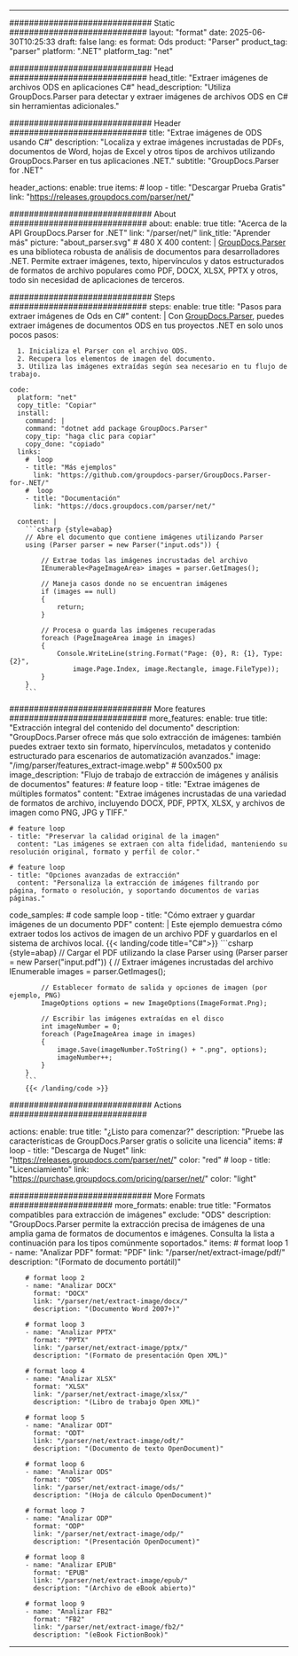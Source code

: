 


---
############################# Static ############################
layout: "format"
date:  2025-06-30T10:25:33
draft: false
lang: es
format: Ods
product: "Parser"
product_tag: "parser"
platform: ".NET"
platform_tag: "net"

############################# Head ############################
head_title: "Extraer imágenes de archivos ODS en aplicaciones C#"
head_description: "Utiliza GroupDocs.Parser para detectar y extraer imágenes de archivos ODS en C# sin herramientas adicionales."

############################# Header ############################
title: "Extrae imágenes de ODS usando C#" 
description: "Localiza y extrae imágenes incrustadas de PDFs, documentos de Word, hojas de Excel y otros tipos de archivos utilizando GroupDocs.Parser en tus aplicaciones .NET."
subtitle: "GroupDocs.Parser for .NET" 

header_actions:
  enable: true
  items:
    #  loop
    - title: "Descargar Prueba Gratis"
      link: "https://releases.groupdocs.com/parser/net/"
      
############################# About ############################
about:
    enable: true
    title: "Acerca de la API GroupDocs.Parser for .NET"
    link: "/parser/net/"
    link_title: "Aprender más"
    picture: "about_parser.svg" # 480 X 400
    content: |
       [GroupDocs.Parser](/parser/net/) es una biblioteca robusta de análisis de documentos para desarrolladores .NET. Permite extraer imágenes, texto, hipervínculos y datos estructurados de formatos de archivo populares como PDF, DOCX, XLSX, PPTX y otros, todo sin necesidad de aplicaciones de terceros.

############################# Steps ############################
steps:
    enable: true
    title: "Pasos para extraer imágenes de Ods en C#"
    content: |
      Con [GroupDocs.Parser](/parser/net/), puedes extraer imágenes de documentos ODS en tus proyectos .NET en solo unos pocos pasos:
      
      1. Inicializa el Parser con el archivo ODS.
      2. Recupera los elementos de imagen del documento.
      3. Utiliza las imágenes extraídas según sea necesario en tu flujo de trabajo.
   
    code:
      platform: "net"
      copy_title: "Copiar"
      install:
        command: |
        command: "dotnet add package GroupDocs.Parser"
        copy_tip: "haga clic para copiar"
        copy_done: "copiado"
      links:
        #  loop
        - title: "Más ejemplos"
          link: "https://github.com/groupdocs-parser/GroupDocs.Parser-for-.NET/"
        #  loop
        - title: "Documentación"
          link: "https://docs.groupdocs.com/parser/net/"
          
      content: |
        ```csharp {style=abap}
        // Abre el documento que contiene imágenes utilizando Parser
        using (Parser parser = new Parser("input.ods")) {

            // Extrae todas las imágenes incrustadas del archivo
            IEnumerable<PageImageArea> images = parser.GetImages();

            // Maneja casos donde no se encuentran imágenes
            if (images == null)
            {
                return;
            }

            // Procesa o guarda las imágenes recuperadas
            foreach (PageImageArea image in images)
            {
                Console.WriteLine(string.Format("Page: {0}, R: {1}, Type: {2}", 
                    image.Page.Index, image.Rectangle, image.FileType));
            }
        }
        ```  

############################# More features ############################
more_features:
  enable: true
  title: "Extracción integral del contenido del documento"
  description: "GroupDocs.Parser ofrece más que solo extracción de imágenes: también puedes extraer texto sin formato, hipervínculos, metadatos y contenido estructurado para escenarios de automatización avanzados."
  image: "/img/parser/features_extract-image.webp" # 500x500 px
  image_description: "Flujo de trabajo de extracción de imágenes y análisis de documentos"
  features:
    # feature loop
    - title: "Extrae imágenes de múltiples formatos"
      content: "Extrae imágenes incrustadas de una variedad de formatos de archivo, incluyendo DOCX, PDF, PPTX, XLSX, y archivos de imagen como PNG, JPG y TIFF."

    # feature loop
    - title: "Preservar la calidad original de la imagen"
      content: "Las imágenes se extraen con alta fidelidad, manteniendo su resolución original, formato y perfil de color."

    # feature loop
    - title: "Opciones avanzadas de extracción"
      content: "Personaliza la extracción de imágenes filtrando por página, formato o resolución, y soportando documentos de varias páginas."
      
  code_samples:
    # code sample loop
    - title: "Cómo extraer y guardar imágenes de un documento PDF"
      content: |
        Este ejemplo demuestra cómo extraer todos los activos de imagen de un archivo PDF y guardarlos en el sistema de archivos local.
        {{< landing/code title="C#">}}
        ```csharp {style=abap}
        //  Cargar el PDF utilizando la clase Parser
        using (Parser parser = new Parser("input.pdf"))
        {
            // Extraer imágenes incrustadas del archivo
            IEnumerable<PageImageArea> images = parser.GetImages();

            // Establecer formato de salida y opciones de imagen (por ejemplo, PNG)
            ImageOptions options = new ImageOptions(ImageFormat.Png);

            // Escribir las imágenes extraídas en el disco
            int imageNumber = 0;
            foreach (PageImageArea image in images)
            {
                image.Save(imageNumber.ToString() + ".png", options);
                imageNumber++;
            }
        }
        ```
        {{< /landing/code >}}


############################# Actions ############################

actions:
  enable: true
  title: "¿Listo para comenzar?"
  description: "Pruebe las características de GroupDocs.Parser gratis o solicite una licencia"
  items:
    #  loop
    - title: "Descarga de Nuget"
      link: "https://releases.groupdocs.com/parser/net/"
      color: "red"
        #  loop
    - title: "Licenciamiento"
      link: "https://purchase.groupdocs.com/pricing/parser/net/"
      color: "light"


############################# More Formats #####################
more_formats:
    enable: true
    title: "Formatos compatibles para extracción de imágenes"
    exclude: "ODS"
    description: "GroupDocs.Parser permite la extracción precisa de imágenes de una amplia gama de formatos de documentos e imágenes. Consulta la lista a continuación para los tipos comúnmente soportados."
    items: 
        # format loop 1
        - name: "Analizar PDF"
          format: "PDF"
          link: "/parser/net/extract-image/pdf/"
          description: "(Formato de documento portátil)"
          
        # format loop 2
        - name: "Analizar DOCX"
          format: "DOCX"
          link: "/parser/net/extract-image/docx/"
          description: "(Documento Word 2007+)"
          
        # format loop 3
        - name: "Analizar PPTX"
          format: "PPTX"
          link: "/parser/net/extract-image/pptx/"
          description: "(Formato de presentación Open XML)"
          
        # format loop 4
        - name: "Analizar XLSX"
          format: "XLSX"
          link: "/parser/net/extract-image/xlsx/"
          description: "(Libro de trabajo Open XML)"
          
        # format loop 5
        - name: "Analizar ODT"
          format: "ODT"
          link: "/parser/net/extract-image/odt/"
          description: "(Documento de texto OpenDocument)"
          
        # format loop 6
        - name: "Analizar ODS"
          format: "ODS"
          link: "/parser/net/extract-image/ods/"
          description: "(Hoja de cálculo OpenDocument)"
          
        # format loop 7
        - name: "Analizar ODP"
          format: "ODP"
          link: "/parser/net/extract-image/odp/"
          description: "(Presentación OpenDocument)"
          
        # format loop 8
        - name: "Analizar EPUB"
          format: "EPUB"
          link: "/parser/net/extract-image/epub/"
          description: "(Archivo de eBook abierto)"
          
        # format loop 9
        - name: "Analizar FB2"
          format: "FB2"
          link: "/parser/net/extract-image/fb2/"
          description: "(eBook FictionBook)"
         
          

---